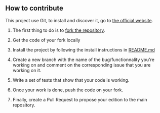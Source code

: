 ## How to contribute

This project use Git, to install and discover it, go to [the official website](https://git-scm.com).

1.  The first thing to do is to [fork the repository](https://help.github.com/articles/fork-a-repo/).

2.  Get the code of your fork locally

3.  Install the project by following the install instructions in [README.md](https://github.com/nverjus/TodoList/blob/master/README.md)

4.  Create a new branch with the name of the bug/functionnality you're working on and comment on the corresponding issue that you are working on it.

5.  Write a set of tests that show that your code is working.

6.  Once your work is done, push the code on your fork.

7.  Finally, create a Pull Request to propose your edition to the main repository.
